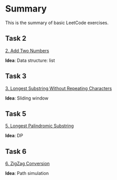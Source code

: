 # Summary

This is the summary of basic LeetCode exercises.

## Task 2

[2. Add Two Numbers](https://leetcode-cn.com/problems/add-two-numbers/)

**Idea**: Data structure: list

## Task 3

[3. Longest Substring Without Repeating Characters](https://leetcode-cn.com/problems/longest-substring-without-repeating-characters/)

**Idea**: Sliding window

## Task 5

[5. Longest Palindromic Substring](https://leetcode-cn.com/problems/longest-palindromic-substring/)

**Idea**: DP

## Task 6

[6. ZigZag Conversion](https://leetcode-cn.com/problems/zigzag-conversion/)


**Idea**: Path simulation
